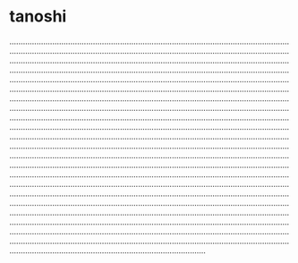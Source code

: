 # tanoshi

...............................................................................................................................................................................................................................................................................................................................................................................................................................................................................................................................................................................................................................................................................................................................................................................................................................................................................................................................................................................................................................................................................................................................................................................................................................................................................................................................................................................................................................................................................................................................................................................................................................................................................................................................................................................................................................................................................................................................................................................................................................................................................................................................................................................................................................................................................................................................................................................................................................................................................................................................................................................................................................................................................................................................................................................................................................................................................................................................